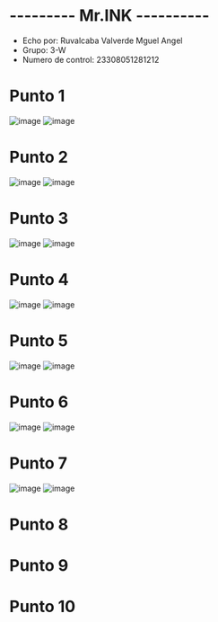 # --------- Mr.INK ----------
- Echo por: Ruvalcaba Valverde Mguel Angel
- Grupo: 3-W
- Numero de control: 23308051281212

# Punto 1
![image](https://github.com/user-attachments/assets/ddbc9eae-7d2e-4b26-a7c9-221cd80908fb)
![image](https://github.com/user-attachments/assets/47c0a22e-500b-4529-ab4f-954b007e552c)

# Punto 2
![image](https://github.com/user-attachments/assets/94af3b30-8f16-40f7-b1b9-1744a504a6b9)
![image](https://github.com/user-attachments/assets/5f988062-eb0a-4e43-9a17-7168874a41b4)

# Punto 3
![image](https://github.com/user-attachments/assets/0e45c804-f006-4996-92a9-61f735d145da)
![image](https://github.com/user-attachments/assets/bbd34516-72e4-49be-ad7d-91baeedf1509)

# Punto 4
![image](https://github.com/user-attachments/assets/530cdd0a-0cfa-49b1-912a-df9b2ba953d0)
![image](https://github.com/user-attachments/assets/782d64e5-f452-46c8-bbe5-d034474319b0)

# Punto 5
![image](https://github.com/user-attachments/assets/bc87743a-e09e-4b94-ba78-3af6971967b5)
![image](https://github.com/user-attachments/assets/b28a36ac-4d51-4872-be28-7e60a94d948c)

# Punto 6
![image](https://github.com/user-attachments/assets/df500f1e-fe85-4af4-b7ce-725b142b281b)
![image](https://github.com/user-attachments/assets/aa0b77ee-8749-4b1d-aa1f-93625ad37b93)

# Punto 7
![image](https://github.com/user-attachments/assets/44fe4ae8-aca8-4fd8-80e6-ba06f2d8d22a)
![image](https://github.com/user-attachments/assets/72c66baa-e1ee-444c-a723-5ff560617ce6)

# Punto 8

# Punto 9

# Punto 10
